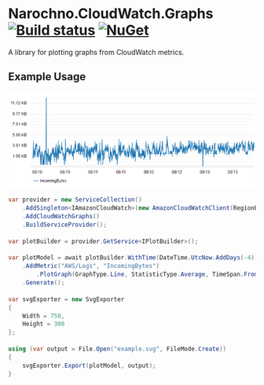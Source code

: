 # Narochno.CloudWatch.Graphs [![Build status](https://ci.appveyor.com/api/projects/status/7p7owa4ksp8w2jk2/branch/master?svg=true)](https://ci.appveyor.com/project/Narochno/narochno-cloudwatch-graphs/branch/master) [![NuGet](https://img.shields.io/nuget/v/Narochno.CloudWatch.Graphs.svg)](https://www.nuget.org/packages/Narochno.CloudWatch.Graphs/)
A library for plotting graphs from CloudWatch metrics.

## Example Usage

![Example](example.png)

```csharp
var provider = new ServiceCollection()
    .AddSingleton<IAmazonCloudWatch>(new AmazonCloudWatchClient(RegionEndpoint.EUWest1))
    .AddCloudWatchGraphs()
    .BuildServiceProvider();

var plotBuilder = provider.GetService<IPlotBuilder>();

var plotModel = await plotBuilder.WithTime(DateTime.UtcNow.AddDays(-4), DateTime.UtcNow)
    .AddMetric("AWS/Logs", "IncomingBytes")
        .PlotGraph(GraphType.Line, StatisticType.Average, TimeSpan.FromMinutes(5))
    .Generate();

var svgExporter = new SvgExporter
{
    Width = 750,
    Height = 300
};

using (var output = File.Open("example.svg", FileMode.Create))
{
    svgExporter.Export(plotModel, output);
}
```
